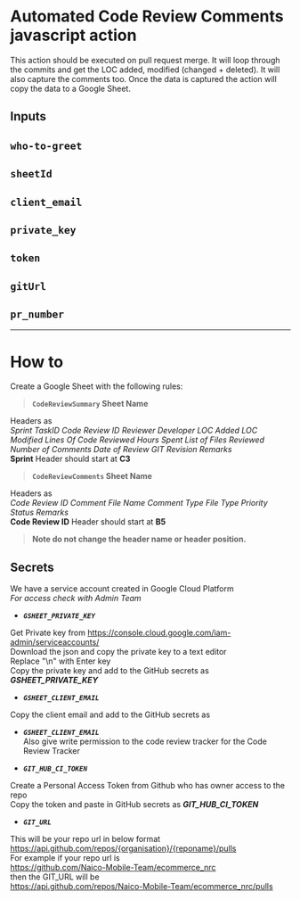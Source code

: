 # Automated Code Review Comments javascript action

This action should be executed on pull request merge. It will loop through the commits and get the LOC added, modified (changed + deleted). It will also capture the comments too. Once the data is captured the action will copy the data to a Google Sheet.

## Inputs


## `who-to-greet`
## `sheetId`
## `client_email`
## `private_key`
## `token`
## `gitUrl`
## `pr_number`


***

# How to

Create a Google Sheet with the following rules:

> **`CodeReviewSummary` Sheet Name**

Headers as  
*Sprint	TaskID	Code Review ID	Reviewer	Developer	LOC Added	LOC Modified	Lines Of Code Reviewed	Hours Spent	List of Files Reviewed	Number of Comments	Date of Review	GIT Revision	Remarks*  
**Sprint** Header should start at **C3**  

> **`CodeReviewComments` Sheet Name**

Headers as  
*Code Review ID	Comment	File Name	Comment Type	File Type	Priority	Status	Remarks*  
**Code Review ID** Header should start at **B5**

> **Note do not change the header name or header position.**

## Secrets

We have a service account created in Google Cloud Platform  
*For access check with Admin Team*


- ***`GSHEET_PRIVATE_KEY`***  


Get Private key from https://console.cloud.google.com/iam-admin/serviceaccounts/  
Download the json and copy the private key to a text editor  
Replace "\n" with Enter key  
Copy the private key and add to the GitHub secrets as ***GSHEET_PRIVATE_KEY***  


- ***`GSHEET_CLIENT_EMAIL`***

Copy the client email and add to the GitHub secrets as  

- ***`GSHEET_CLIENT_EMAIL`***  
Also give write permission to the code review tracker for the Code Review Tracker  


- ***`GIT_HUB_CI_TOKEN`***

Create a Personal Access Token from Github who has owner access to the repo  
Copy the token and paste in GitHub secrets as ***GIT_HUB_CI_TOKEN***  


- ***`GIT_URL`***

This will be your repo url in below format  
https://api.github.com/repos/{organisation}/{reponame}/pulls  
For example 
if your repo url is   
https://github.com/Naico-Mobile-Team/ecommerce_nrc  
then the GIT_URL will be  
https://api.github.com/repos/Naico-Mobile-Team/ecommerce_nrc/pulls  
